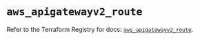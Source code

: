 # `aws_apigatewayv2_route`

Refer to the Terraform Registry for docs: [`aws_apigatewayv2_route`](https://registry.terraform.io/providers/hashicorp/aws/5.51.0/docs/resources/apigatewayv2_route).
